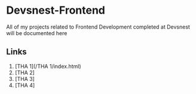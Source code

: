 # Devsnest-Frontend
All of my projects related to Frontend Development completed at Devsnest will be documented here

## Links

1. [THA 1](/THA 1/index.html)
1. [THA 2] 
1. [THA 3] 
1. [THA 4] 

